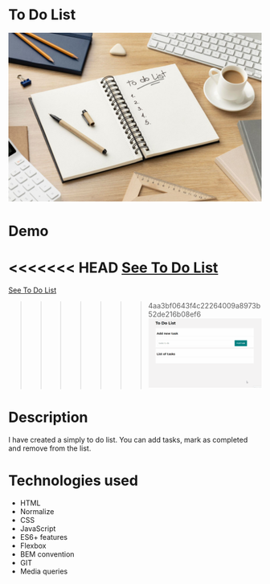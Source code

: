# To Do List
![To Do List](https://github.com/Karolcia333/To-Do-List/blob/6ca85f193f831711ffdf1d72886dd2e29b45dead/images/toDoList.jpg)
# Demo
<<<<<<< HEAD
[See To Do List](https://github.com/KarolinaJ33/To-Do-List/)
=======
[See To Do List]( https://karolinaj33.github.io/To-Do-List/)
>>>>>>> 4aa3bf0643f4c22264009a8973b52de216b08ef6
![ToDoList GIF](images/videoToDoList.gif)
# Description
I have created a simply to do list. You can add tasks, mark as completed and remove from the list.
# Technologies used
- HTML
- Normalize
- CSS
- JavaScript
- ES6+ features
- Flexbox
- BEM convention
- GIT
- Media queries
